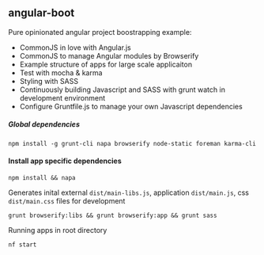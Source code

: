 ## angular-boot

Pure opinionated angular project boostrapping example:

* CommonJS in love with Angular.js
* CommonJS to manage Angular modules by Browserify
* Example structure of apps for large scale applicaiton
* Test with mocha & karma
* Styling with SASS
* Continuously building Javascript and SASS with grunt watch in development environment
* Configure Gruntfile.js to manage your own Javascript dependencies

##### Global dependencies
    npm install -g grunt-cli napa browserify node-static foreman karma-cli


#### Install app specific dependencies
 
    npm install && napa


Generates inital external `dist/main-libs.js`, application `dist/main.js`, css `dist/main.css` files for development
    
    grunt browserify:libs && grunt browserify:app && grunt sass


Running apps in root directory

    nf start
  
